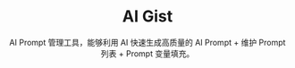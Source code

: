 <div align="center">

# AI Gist

AI Prompt 管理工具，能够利用 AI 快速生成高质量的 AI Prompt + 维护 Prompt 列表 + Prompt 变量填充。

</div>


